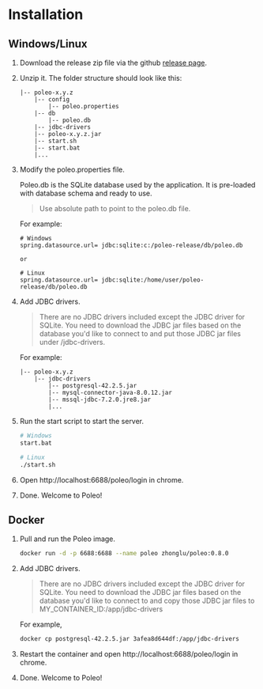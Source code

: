 
# Installation

## Windows/Linux

1. Download the release zip file via the github [release page](https://github.com/shzlw/poleo/releases).
2. Unzip it. The folder structure should look like this:

    ```
    |-- poleo-x.y.z
        |-- config
            |-- poleo.properties
        |-- db
            |-- poleo.db
        |-- jdbc-drivers
        |-- poleo-x.y.z.jar
        |-- start.sh
        |-- start.bat
        |...
    ```

3. Modify the poleo.properties file.

    Poleo.db is the SQLite database used by the application. It is pre-loaded with database schema and ready to use.

    > Use absolute path to point to the poleo.db file.

    For example:
    ```
    # Windows
    spring.datasource.url= jdbc:sqlite:c:/poleo-release/db/poleo.db

    or

    # Linux
    spring.datasource.url= jdbc:sqlite:/home/user/poleo-release/db/poleo.db
    ```

4. Add JDBC drivers.

    > There are no JDBC drivers included except the JDBC driver for SQLite. You need to download the JDBC jar files based on the database you'd like to connect to and put those JDBC jar files under /jdbc-drivers. 

    For example:
    ```
    |-- poleo-x.y.z
        |-- jdbc-drivers
            |-- postgresql-42.2.5.jar
            |-- mysql-connector-java-8.0.12.jar
            |-- mssql-jdbc-7.2.0.jre8.jar
            |...
    ```

5. Run the start script to start the server.

    ```bash
    # Windows
    start.bat

    # Linux
    ./start.sh
    ```

6. Open http://localhost:6688/poleo/login in chrome.
7. Done. Welcome to Poleo!

## Docker

1. Pull and run the Poleo image.

    ```bash
    docker run -d -p 6688:6688 --name poleo zhonglu/poleo:0.8.0
    ```
2. Add JDBC drivers.

    > There are no JDBC drivers included except the JDBC driver for SQLite. You need to download the JDBC jar files based on the database you'd like to connect to and copy those JDBC jar files to MY_CONTAINER_ID:/app/jdbc-drivers

    For example,

    ```sh
    docker cp postgresql-42.2.5.jar 3afea8d644df:/app/jdbc-drivers
    ```

3. Restart the container and open http://localhost:6688/poleo/login in chrome.
4. Done. Welcome to Poleo!

